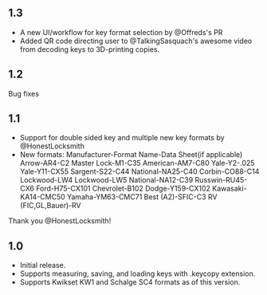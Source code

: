 ## 1.3
* A new UI/workflow for key format selection by @Offreds's PR
* Added QR code directing user to @TalkingSasquach's awesome video from decoding keys to 3D-printing copies.

## 1.2 
Bug fixes

## 1.1
* Support for double sided key and multiple new key formats by @HonestLocksmith
* New formats:
Manufacturer-Format Name-Data Sheet(if applicable)
Arrow-AR4-C2
Master Lock-M1-C35
American-AM7-C80
Yale-Y2-.025
Yale-Y11-CX55
Sargent-S22-C44
National-NA25-C40
Corbin-CO88-C14
Lockwood-LW4
Lockwood-LW5
National-NA12-C39
Russwin-RU45-CX6
Ford-H75-CX101
Chevrolet-B102
Dodge-Y159-CX102
Kawasaki-KA14-CMC50
Yamaha-YM63-CMC71
Best (A2)-SFIC-C3
RV (FIC,GL,Bauer)-RV

Thank you @HonestLocksmith!

## 1.0
- Initial release.
- Supports measuring, saving, and loading keys with .keycopy extension.
- Supports Kwikset KW1 and Schalge SC4 formats as of this version.
